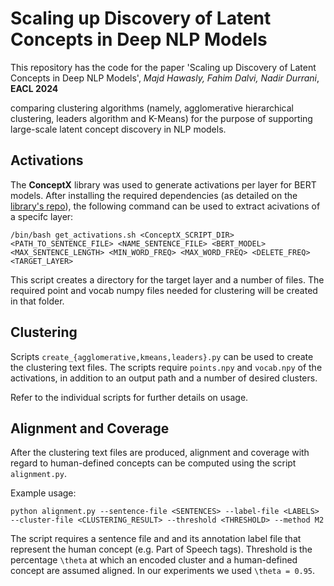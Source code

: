 # Scaling up Discovery of Latent Concepts in Deep NLP Models


This repository has the code for the paper 
'Scaling up Discovery of Latent Concepts in Deep NLP Models', *Majd Hawasly, Fahim Dalvi, Nadir Durrani*, **EACL 2024**

comparing clustering algorithms (namely, agglomerative hierarchical clustering, leaders algorithm and K-Means) for the purpose of supporting large-scale latent concept discovery in NLP models.



## Activations
The **ConceptX** library was used to generate activations per layer for BERT models. After installing the required dependencies (as detailed on the [library's repo](https://github.com/hsajjad/ConceptX)), the following command can be used to extract acivations of a specifc layer:

```
/bin/bash get_activations.sh <ConceptX_SCRIPT_DIR> <PATH_TO_SENTENCE_FILE> <NAME_SENTENCE_FILE> <BERT_MODEL> <MAX_SENTENCE_LENGTH> <MIN_WORD_FREQ> <MAX_WORD_FREQ> <DELETE_FREQ> <TARGET_LAYER>
```

This script creates a directory for the target layer and a number of files. The required point and vocab numpy files needed for clustering will be created in that folder.


## Clustering

Scripts `create_{agglomerative,kmeans,leaders}.py` can be used to create the clustering text files.
The scripts require `points.npy` and `vocab.npy` of the activations, in addition to an output path and a number of desired clusters.

Refer to the individual scripts for further details on usage.



## Alignment and Coverage

After the clustering text files are produced, alignment and coverage with regard to human-defined concepts can be computed using the script `alignment.py`.

Example usage: 
```
python alignment.py --sentence-file <SENTENCES> --label-file <LABELS> --cluster-file <CLUSTERING_RESULT> --threshold <THRESHOLD> --method M2
```

The script requires a sentence file and and its annotation label file that represent the human concept (e.g. Part of Speech tags).
Threshold is the percentage `\theta` at which an encoded cluster and a human-defined concept are assumed aligned. In our experiments we used `\theta = 0.95`.
